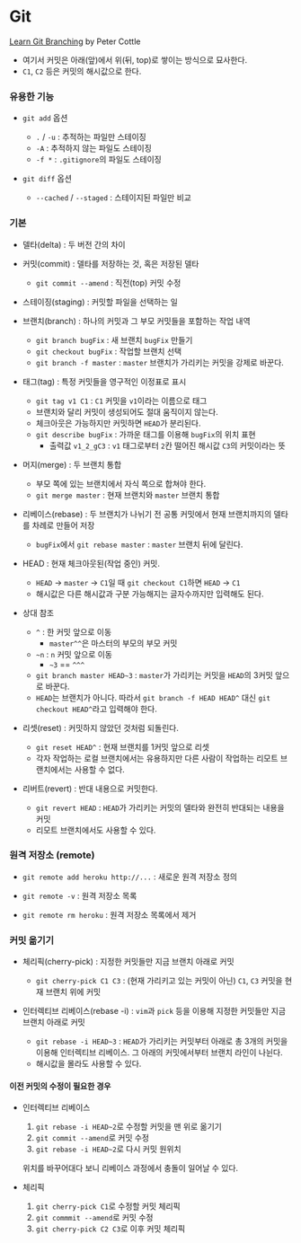 # Git

[Learn Git Branching](https://learngitbranching.js.org/) by Peter Cottle

* 여기서 커밋은 아래(앞)에서 위(뒤, top)로 쌓이는 방식으로 묘사한다.
* `C1`, `C2` 등은 커밋의 해시값으로 한다.

### 유용한 기능

* `git add` 옵션
  * `.` / `-u` : 추적하는 파일만 스테이징
  * `-A` : 추적하지 않는 파일도 스테이징
  * `-f *` : `.gitignore`의 파일도 스테이징

* `git diff` 옵션
  * `--cached` / `--staged` : 스테이지된 파일만 비교

### 기본

* 델타(delta) : 두 버전 간의 차이

* 커밋(commit) : 델타를 저장하는 것, 혹은 저장된 델타
  * `git commit --amend` : 직전(top) 커밋 수정

* 스테이징(staging) : 커밋할 파일을 선택하는 일

* 브랜치(branch) : 하나의 커밋과 그 부모 커밋들을 포함하는 작업 내역
  * `git branch bugFix` : 새 브랜치 `bugFix` 만들기
  * `git checkout bugFix` : 작업할 브랜치 선택
  * `git branch -f master` : `master` 브랜치가 가리키는 커밋을 강제로 바꾼다.

* 태그(tag) : 특정 커밋들을 영구적인 이정표로 표시
  * `git tag v1 C1` : `C1` 커밋을 `v1`이라는 이름으로 태그
  * 브랜치와 달리 커밋이 생성되어도 절대 움직이지 않는다.
  * 체크아웃은 가능하지만 커밋하면 `HEAD`가 분리된다.
  * `git describe bugFix` : 가까운 태그를 이용해 `bugFix`의 위치 표현
    * 출력값 `v1_2_gC3` : `v1` 태그로부터 `2`칸 떨어진 해시값 `C3`의 커밋이라는 뜻

* 머지(merge) : 두 브랜치 통합
  * 부모 쪽에 있는 브랜치에서 자식 쪽으로 합쳐야 한다.
  * `git merge master` : 현재 브랜치와 `master` 브랜치 통합

* 리베이스(rebase) : 두 브랜치가 나뉘기 전 공통 커밋에서 현재 브랜치까지의 델타를 차례로 만들어 저장
  * `bugFix`에서 `git rebase master` : `master` 브랜치 뒤에 달린다.

* HEAD : 현재 체크아웃된(작업 중인) 커밋.
  * `HEAD` -> `master` -> `C1`일 때 `git checkout C1`하면 `HEAD` -> `C1`
  * 해시값은 다른 해시값과 구분 가능해지는 글자수까지만 입력해도 된다.

* 상대 참조
  * `^` : 한 커밋 앞으로 이동
    * `master^^`은 마스터의 부모의 부모 커밋
  * `~n` : `n` 커밋 앞으로 이동
    * `~3` == `^^^`
  * `git branch master HEAD~3` : `master`가 가리키는 커밋을 `HEAD`의 3커밋 앞으로 바꾼다.
  * `HEAD`는 브랜치가 아니다. 따라서 `git branch -f HEAD HEAD^` 대신 `git checkout HEAD^`라고 입력해야 한다.

* 리셋(reset) : 커밋하지 않았던 것처럼 되돌린다.
  * `git reset HEAD^` : 현재 브랜치를 1커밋 앞으로 리셋
  * 각자 작업하는 로컬 브랜치에서는 유용하지만 다른 사람이 작업하는 리모트 브랜치에서는 사용할 수 없다.

* 리버트(revert) : 반대 내용으로 커밋한다.
  * `git revert HEAD` : `HEAD`가 가리키는 커밋의 델타와 완전히 반대되는 내용을 커밋
  * 리모트 브랜치에서도 사용할 수 있다.

### 원격 저장소 (remote)

* `git remote add heroku http://...` : 새로운 원격 저장소 정의

* `git remote -v` : 원격 저장소 목록

* `git remote rm heroku` : 원격 저장소 목록에서 제거

### 커밋 옮기기

* 체리픽(cherry-pick) : 지정한 커밋들만 지금 브랜치 아래로 커밋
  * `git cherry-pick C1 C3` : (현재 가리키고 있는 커밋이 아닌) `C1`, `C3` 커밋을 현재 브랜치 위에 커밋

* 인터렉티브 리베이스(rebase -i) : `vim`과 `pick` 등을 이용해 지정한 커밋들만 지금 브랜치 아래로 커밋
  * `git rebase -i HEAD~3` : `HEAD`가 가리키는 커밋부터 아래로 총 3개의 커밋을 이용해 인터렉티브 리베이스. 그 아래의 커밋에서부터 브랜치 라인이 나뉜다.
  * 해시값을 몰라도 사용할 수 있다.

#### 이전 커밋의 수정이 필요한 경우

* 인터렉티브 리베이스
  1. `git rebase -i HEAD~2`로 수정할 커밋을 맨 위로 옮기기
  1. `git commit --amend`로 커밋 수정
  1. `git rebase -i HEAD~2`로 다시 커밋 원위치

  위치를 바꾸어대다 보니 리베이스 과정에서 충돌이 일어날 수 있다.

* 체리픽
  1. `git cherry-pick C1`로 수정할 커밋 체리픽
  1. `git commmit --amend`로 커밋 수정
  1. `git cherry-pick C2 C3`로 이후 커밋 체리픽
